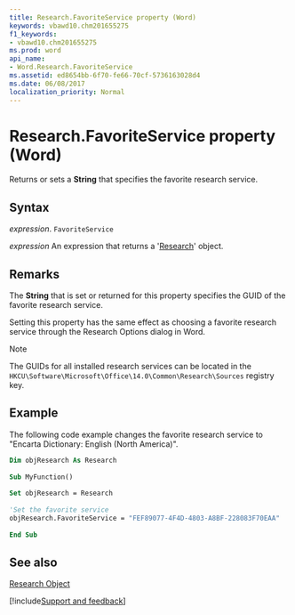 ```yaml
---
title: Research.FavoriteService property (Word)
keywords: vbawd10.chm201655275
f1_keywords:
- vbawd10.chm201655275
ms.prod: word
api_name:
- Word.Research.FavoriteService
ms.assetid: ed8654bb-6f70-fe66-70cf-5736163028d4
ms.date: 06/08/2017
localization_priority: Normal
---
```



# Research.FavoriteService property (Word)

Returns or sets a  **String** that specifies the favorite research service.


## Syntax

_expression_. `FavoriteService`

 _expression_ An expression that returns a '[Research](Word.Research.md)' object.


## Remarks

The  **String** that is set or returned for this property specifies the GUID of the favorite research service.

Setting this property has the same effect as choosing a favorite research service through the Research Options dialog in Word. 


> [!NOTE] 
> The GUIDs for all installed research services can be located in the `HKCU\Software\Microsoft\Office\14.0\Common\Research\Sources` registry key.


## Example

The following code example changes the favorite research service to "Encarta Dictionary: English (North America)".


```vb
Dim objResearch As Research 
 
Sub MyFunction() 
 
Set objResearch = Research 
 
'Set the favorite service 
objResearch.FavoriteService = "FEF89077-4F4D-4803-A8BF-228083F70EAA" 
 
End Sub
```


## See also


[Research Object](Word.Research.md)

[!include[Support and feedback](~/includes/feedback-boilerplate.md)]